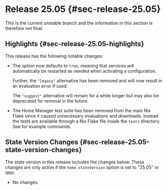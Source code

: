 # Release 25.05 {#sec-release-25.05}

This is the current unstable branch and the information in this
section is therefore not final.

## Highlights {#sec-release-25.05-highlights}

This release has the following notable changes:

- The [](#opt-systemd.user.startServices) option now defaults to
  `true`, meaning that services will automatically be restarted as
  needed when activating a configuration.

  Further, the `"legacy"` alternative has been removed and will now
  result in an evaluation error if used.

  The `"suggest"` alternative will remain for a while longer but may
  also be deprecated for removal in the future.

- The Home Manager test suite has been removed from the main Nix Flake
  since it caused unnecessary evaluations and downloads. Instead the
  tests are available through a Nix Flake file inside the `tests`
  directory. See [](#sec-tests) for example commands.

## State Version Changes {#sec-release-25.05-state-version-changes}

The state version in this release includes the changes below. These
changes are only active if the `home.stateVersion` option is set to
\"25.05\" or later.

- No changes.
